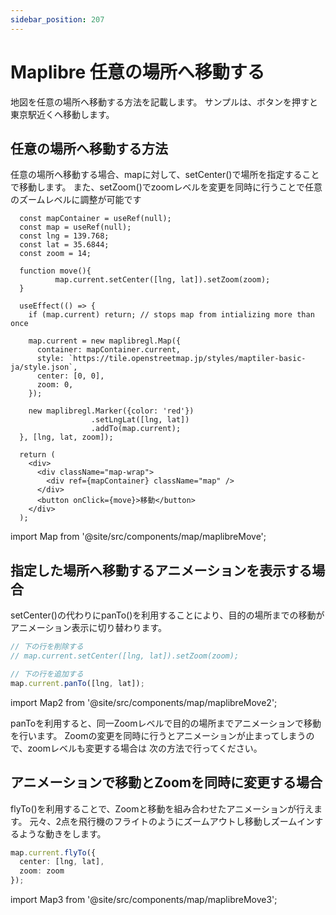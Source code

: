 ```yaml
---
sidebar_position: 207
---
```


# Maplibre 任意の場所へ移動する

地図を任意の場所へ移動する方法を記載します。
サンプルは、ボタンを押すと東京駅近くへ移動します。

## 任意の場所へ移動する方法

任意の場所へ移動する場合、mapに対して、setCenter()で場所を指定することで移動します。
また、setZoom()でzoomレベルを変更を同時に行うことで任意のズームレベルに調整が可能です


```
  const mapContainer = useRef(null);
  const map = useRef(null);
  const lng = 139.768;
  const lat = 35.6844;
  const zoom = 14;

  function move(){
          map.current.setCenter([lng, lat]).setZoom(zoom);
  }

  useEffect(() => {
    if (map.current) return; // stops map from intializing more than once

    map.current = new maplibregl.Map({
      container: mapContainer.current,
      style: `https://tile.openstreetmap.jp/styles/maptiler-basic-ja/style.json`,
      center: [0, 0],
      zoom: 0,
    });

    new maplibregl.Marker({color: 'red'})
                  .setLngLat([lng, lat])
                  .addTo(map.current);
  }, [lng, lat, zoom]);

  return (
    <div>
      <div className="map-wrap">
        <div ref={mapContainer} className="map" />
      </div>
      <button onClick={move}>移動</button>
    </div>
  );
```

import Map from '@site/src/components/map/maplibreMove';

<Map></Map>

## 指定した場所へ移動するアニメーションを表示する場合

setCenter()の代わりにpanTo()を利用することにより、目的の場所までの移動がアニメーション表示に切り替わります。

```typescript
// 下の行を削除する
// map.current.setCenter([lng, lat]).setZoom(zoom);

// 下の行を追加する
map.current.panTo([lng, lat]);
```

import Map2 from '@site/src/components/map/maplibreMove2';

<Map2></Map2>

panToを利用すると、同一Zoomレベルで目的の場所までアニメーションで移動を行います。
Zoomの変更を同時に行うとアニメーションが止まってしまうので、zoomレベルも変更する場合は
次の方法で行ってください。

## アニメーションで移動とZoomを同時に変更する場合

flyTo()を利用することで、Zoomと移動を組み合わせたアニメーションが行えます。
元々、2点を飛行機のフライトのようにズームアウトし移動しズームインするような動きをします。


```typescript
map.current.flyTo({
  center: [lng, lat],
  zoom: zoom
});
```
import Map3 from '@site/src/components/map/maplibreMove3';

<Map3></Map3>
